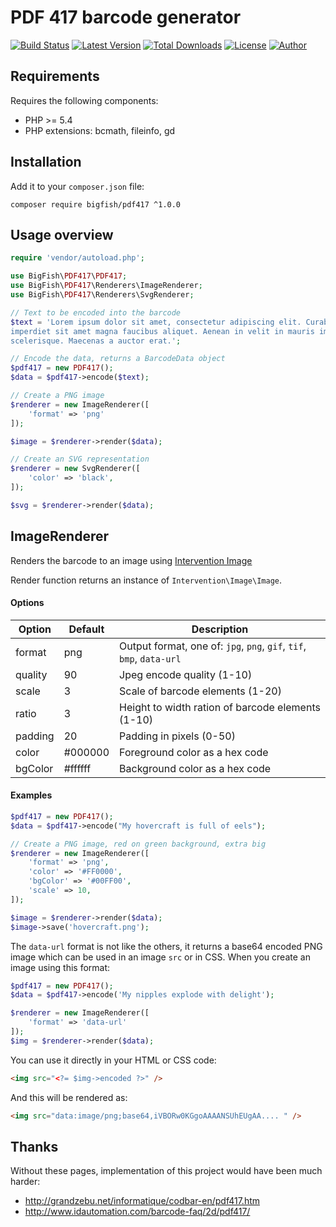 PDF 417 barcode generator
=========================

[![Build Status](https://img.shields.io/travis/ihabunek/pdf417-php.svg?style=flat-square)](https://travis-ci.org/ihabunek/pdf417-php)
[![Latest Version](https://img.shields.io/packagist/v/bigfish/pdf417.svg?style=flat-square&label=stable)](https://packagist.org/packages/bigfish/pdf417)
[![Total Downloads](https://img.shields.io/packagist/dt/bigfish/pdf417.svg?style=flat-square)](https://packagist.org/packages/bigfish/pdf417)
[![License](https://img.shields.io/packagist/l/bigfish/pdf417.svg?style=flat-square)](https://packagist.org/packages/bigfish/pdf417)
[![Author](https://img.shields.io/badge/author-%40ihabunek-blue.svg?style=flat-square)](https://twitter.com/ihabunek)

Requirements
------------

Requires the following components:

* PHP >= 5.4
* PHP extensions: bcmath, fileinfo, gd

Installation
------------

Add it to your `composer.json` file:

```
composer require bigfish/pdf417 ^1.0.0
```

Usage overview
--------------

```php
require 'vendor/autoload.php';

use BigFish\PDF417\PDF417;
use BigFish\PDF417\Renderers\ImageRenderer;
use BigFish\PDF417\Renderers\SvgRenderer;

// Text to be encoded into the barcode
$text = 'Lorem ipsum dolor sit amet, consectetur adipiscing elit. Curabitur
imperdiet sit amet magna faucibus aliquet. Aenean in velit in mauris imperdiet
scelerisque. Maecenas a auctor erat.';

// Encode the data, returns a BarcodeData object
$pdf417 = new PDF417();
$data = $pdf417->encode($text);

// Create a PNG image
$renderer = new ImageRenderer([
    'format' => 'png'
]);

$image = $renderer->render($data);

// Create an SVG representation
$renderer = new SvgRenderer([
    'color' => 'black',
]);

$svg = $renderer->render($data);
```

ImageRenderer
-------------

Renders the barcode to an image using [Intervention Image](http://image.intervention.io/)

Render function returns an instance of `Intervention\Image\Image`.

#### Options

Option  | Default | Description
------- | ------- | -----------
format  | png     | Output format, one of: `jpg`, `png`, `gif`, `tif`, `bmp`, `data-url`
quality | 90      | Jpeg encode quality (1-10)
scale   | 3       | Scale of barcode elements (1-20)
ratio   | 3       | Height to width ration of barcode elements (1-10)
padding | 20      | Padding in pixels (0-50)
color   | #000000 | Foreground color as a hex code
bgColor | #ffffff | Background color as a hex code

#### Examples

```php
$pdf417 = new PDF417();
$data = $pdf417->encode("My hovercraft is full of eels");

// Create a PNG image, red on green background, extra big
$renderer = new ImageRenderer([
    'format' => 'png',
    'color' => '#FF0000',
    'bgColor' => '#00FF00',
    'scale' => 10,
]);

$image = $renderer->render($data);
$image->save('hovercraft.png');
```

The `data-url` format is not like the others, it returns a base64 encoded PNG
image which can be used in an image `src` or in CSS. When you create an image
using this format:

```php
$pdf417 = new PDF417();
$data = $pdf417->encode('My nipples explode with delight');

$renderer = new ImageRenderer([
    'format' => 'data-url'
]);
$img = $renderer->render($data);
```

You can use it directly in your HTML or CSS code:

```html
<img src="<?= $img->encoded ?>" />
```

And this will be rendered as:
```html
<img src="data:image/png;base64,iVBORw0KGgoAAAANSUhEUgAA.... " />
```

Thanks
------

Without these pages, implementation of this project would have been much harder:

* http://grandzebu.net/informatique/codbar-en/pdf417.htm
* http://www.idautomation.com/barcode-faq/2d/pdf417/
